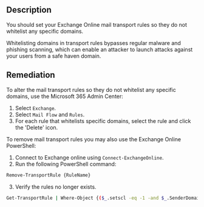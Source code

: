 ## Description

You should set your Exchange Online mail transport rules so they do not whitelist any specific domains.

Whitelisting domains in transport rules bypasses regular malware and phishing scanning, which can enable an attacker to launch attacks against your users from a safe haven domain.

## Remediation

To alter the mail transport rules so they do not whitelist any specific domains, use the Microsoft 365 Admin Center:

1. Select `Exchange`.
2. Select `Mail Flow` and `Rules`.
3. For each rule that whitelists specific domains, select the rule and click the 'Delete' icon.

To remove mail transport rules you may also use the Exchange Online PowerShell:

1. Connect to Exchange online using `Connect-ExchangeOnline`.
2. Run the following PowerShell command:

```bash
Remove-TransportRule {RuleName}
```

3. Verify the rules no longer exists.

```bash
Get-TransportRule | Where-Object {($_.setscl -eq -1 -and $_.SenderDomainIs -ne $null)} | ft Name,SenderDomainIs
```